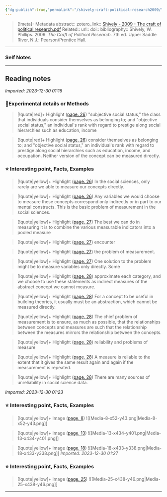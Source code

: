 ```yaml
---
{"dg-publish":true,"permalink":"/shively-craft-political-research2009/","title":"The craft of political research","tags":["Source"]}
---
```



> [!meta]- Metadata
> abstract:: 
> zotero_link:: [Shively - 2009 - The craft of political research.pdf](zotero://select/library/items/QQN5BWXX)
> Related:: 
> url:: 
> doi:: 
> bibliography:: Shively, W. Phillips. 2009. _The Craft of Political Research_. 7th ed. Upper Saddle River, N.J.: Pearson/Prentice Hall.

---
### Self Notes





---
## Reading notes



*Imported: 2023-12-30 01:16*

### 🧪Experimental details or Methods

> [!quote|red]+ Highlight ([page. 26](zotero://open-pdf/library/items/QQN5BWXX?page=26&annotation=GV3FNV6U))
> "subjective social status," the class that individuals consider themselves as belonging to; and "objective social status," an individual's rank with regard to prestige along social hierarchies such as education, income 

> [!quote|red]+ Highlight ([page. 26](zotero://open-pdf/library/items/QQN5BWXX?page=26&annotation=XMQGXL6C))
> consider themselves as belonging to; and "objective social status," an individual's rank with regard to prestige along social hierarchies such as education, income, and occupation. Neither version of the concept can be measured directly. 

### ⭐ Interesting point, Facts, Examples

> [!quote|yellow]+ Highlight ([page. 26](zotero://open-pdf/library/items/QQN5BWXX?page=26&annotation=62L9UVTT))
> In the social sciences, only rarely are we able to measure our concepts directly. 

> [!quote|yellow]+ Highlight ([page. 26](zotero://open-pdf/library/items/QQN5BWXX?page=26&annotation=IT2YEB8V))
> Any variables we would choose to measure these concepts correspond only indirectly or in part to our mental constructs. This is the basic problem of measurement in the social sciences. 

> [!quote|yellow]+ Highlight ([page. 27](zotero://open-pdf/library/items/QQN5BWXX?page=27&annotation=7T46LWX3))
> The best we can do in measuring it is to combine the various measurable indicators into a pooled measure 

> [!quote|yellow]+ Highlight ([page. 27](zotero://open-pdf/library/items/QQN5BWXX?page=27&annotation=VW85H8PP))
> encounter 

> [!quote|yellow]+ Highlight ([page. 27](zotero://open-pdf/library/items/QQN5BWXX?page=27&annotation=C3AAT79I))
> the problem of measurement. 

> [!quote|yellow]+ Highlight ([page. 27](zotero://open-pdf/library/items/QQN5BWXX?page=27&annotation=XZ7FLKHK))
> One solution to the problem might be to measure variables only directly. Some 

> [!quote|yellow]+ Highlight ([page. 28](zotero://open-pdf/library/items/QQN5BWXX?page=28&annotation=QVCLBTNV))
> approximate each category, and we choose to use these statements as indirect measures of the abstract concept we cannot measure. 

> [!quote|yellow]+ Highlight ([page. 28](zotero://open-pdf/library/items/QQN5BWXX?page=28&annotation=SE7B556B))
> For a concept to be useful in building theories, it usually must be an abstraction, which cannot be measured directly. 

> [!quote|yellow]+ Highlight ([page. 28](zotero://open-pdf/library/items/QQN5BWXX?page=28&annotation=WFIIG8WM))
> The chief problem of measurement is to ensure, as much as possible, that the relationships between concepts and measures are such that the relationship between the measures mirrors the relationship between the concepts. 

> [!quote|yellow]+ Highlight ([page. 28](zotero://open-pdf/library/items/QQN5BWXX?page=28&annotation=2IG2CYXL))
> reliability and problems of measure 

> [!quote|yellow]+ Highlight ([page. 28](zotero://open-pdf/library/items/QQN5BWXX?page=28&annotation=F5DYC5YH))
> A measure is reliable to the extent that it gives the same result again and again if the measurement is repeated. 

> [!quote|yellow]+ Highlight ([page. 28](zotero://open-pdf/library/items/QQN5BWXX?page=28&annotation=HZQ6A2N3))
> There are many sources of unreliability in social science data.


*Imported: 2023-12-30 01:23*
### ⭐ Interesting point, Facts, Examples

> [!quote|yellow]+ Image ([page. 8](zotero://open-pdf/library/items/QQN5BWXX?page=8&annotation=F94V8YUX))
> ![[Media-8-x52-y43.png\|Media-8-x52-y43.png]]

> [!quote|yellow]+ Image ([page. 13](zotero://open-pdf/library/items/QQN5BWXX?page=13&annotation=33D6J6QJ))
> ![[Media-13-x434-y401.png\|Media-13-x434-y401.png]]

> [!quote|yellow]+ Image ([page. 18](zotero://open-pdf/library/items/QQN5BWXX?page=18&annotation=VGEWX4Y4))
> ![[Media-18-x433-y338.png\|Media-18-x433-y338.png]]
*Imported: 2023-12-30 01:27*

### ⭐ Interesting point, Facts, Examples

> [!quote|yellow]+ Image ([page. 25](zotero://open-pdf/library/items/QQN5BWXX?page=25&annotation=FVCKRR7W))
> ![[Media-25-x438-y46.png\|Media-25-x438-y46.png]]


---



